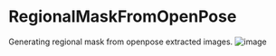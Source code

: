 # RegionalMaskFromOpenPose
Generating regional mask from openpose extracted images.
![image](https://github.com/aria1th/RegionalMaskFromOpenPose/assets/35677394/92bcd362-42af-479b-87b0-f2687ad49460)
